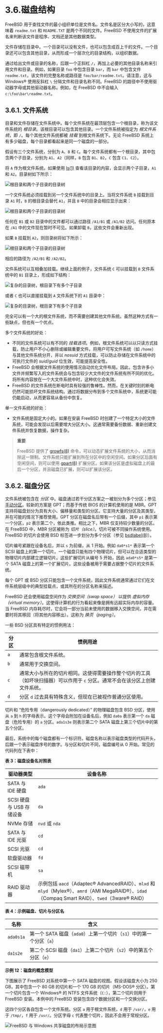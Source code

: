 # 3.6.磁盘结构

FreeBSD 用于查找文件的最小组织单位是文件名。文件名是区分大小写的，这意味着 `readme.txt` 和 `README.TXT` 是两个不同的文件。FreeBSD 不使用文件的扩展名来判断该文件是程序、文档还是其他数据类型。

文件存储在目录中。一个目录可以没有文件，也可以包含成百上千的文件。一个目录还可以包含其他目录，从而形成一个层次化的目录结构，以组织数据。

通过给出文件或目录的名称，后跟一个正斜杠 `/`，再加上必要的其他目录名称来引用文件和目录。例如，如果目录 `foo` 中包含目录 `bar`，而 `bar` 中包含文件 `readme.txt`，该文件的完整名称或路径是 `foo/bar/readme.txt`。请注意，这与 Windows® 使用反斜杠 `\` 分隔文件和目录名称不同。FreeBSD 的路径中不使用驱动器字母或其他驱动器名称。例如，在 FreeBSD 中不会输入 `c:\foo\bar\readme.txt`。

## 3.6.1. 文件系统

目录和文件存储在文件系统中。每个文件系统在最顶层包含一个根目录，称为该文件系统的 *根目录*。该根目录可以包含其他目录。一个文件系统被指定为 *根文件系统*，即 `/`。每个其他文件系统都被 *挂载* 到根文件系统下。无论 FreeBSD 系统上有多少磁盘，每个目录都看起来是同一个磁盘的一部分。

假设有三个文件系统，分别为 `A`、`B` 和 `C`。每个文件系统都有一个根目录，其中包含两个子目录，分别为 `A1`、`A2`（同样，`B` 包含 `B1`、`B2`，`C` 包含 `C1`、`C2`）。

将 `A` 作为根文件系统。如果使用 [ls(1)](https://man.freebsd.org/cgi/man.cgi?query=ls&sektion=1&format=html) 查看该目录的内容，会显示两个子目录，`A1` 和 `A2`。目录树如下所示：

![根目录和两个子目录的目录树](https://docs.freebsd.org/images/books/handbook/basics/example-dir1.png)

一个文件系统必须挂载到另一个文件系统中的目录上。当将文件系统 `B` 挂载到目录 `A1` 时，`B` 的根目录会替代 `A1`，并且 `B` 中的目录会相应显示出来：

![根目录和两个子目录的目录树](https://docs.freebsd.org/images/books/handbook/basics/example-dir2.png)

任何在 `B1` 或 `B2` 目录中的文件都可以通过路径 `/A1/B1` 或 `/A1/B2` 访问。任何原本在 `/A1` 中的文件现在暂时不可见。如果卸载 `B`，这些文件会重新出现。

如果 `B` 挂载到 `A2`，则目录树将如下所示：

![根目录和两个子目录的目录树](https://docs.freebsd.org/images/books/handbook/basics/example-dir3.png)

相应的路径为 `/A2/B1` 和 `/A2/B2`。

文件系统可以互相叠加挂载。继续上面的例子，文件系统 `C` 可以挂载到 `B` 文件系统中的 `B1` 目录上，形成如下结构：

![复杂的目录树，根目录下有多个子目录](https://docs.freebsd.org/images/books/handbook/basics/example-dir4.png)

或者 `C` 也可以直接挂载到 `A` 文件系统下的 `A1` 目录中：

![复杂的目录树，根目录下有多个子目录](https://docs.freebsd.org/images/books/handbook/basics/example-dir5.png)

完全可以有一个大的根文件系统，而不需要创建其他文件系统。虽然这种方式有一些缺点，但也有一个优点。

多个文件系统的好处：

* 不同的文件系统可以有不同的 *挂载选项*。例如，根文件系统可以以只读方式挂载，防止用户不小心删除或编辑重要文件。将用户可写文件系统（如 `/home`）与其他文件系统分开，并以 *nosuid* 方式挂载，可以防止存储在文件系统中的可执行文件的 *suid*/*guid* 位生效，可能提高安全性。
* FreeBSD 会根据文件系统的使用情况自动优化文件布局。因此，包含许多小文件并频繁写入的文件系统会与包含较少大文件的文件系统有所不同的优化。将所有内容放在一个大文件系统中时，这种优化会失效。
* FreeBSD 的文件系统在断电时具有较强的鲁棒性。然而，在关键时刻的断电仍然可能损坏文件系统结构。通过将数据分布到多个文件系统中，系统更可能仍能启动，从而更容易从备份中恢复。

单一文件系统的好处：

* 文件系统是固定大小的。如果在安装 FreeBSD 时创建了一个特定大小的文件系统，可能会发现以后需要增大分区大小。这通常需要备份数据、重新创建文件系统并恢复数据，操作复杂。


>**重要**
>
> FreeBSD 提供了 [growfs(8)](https://man.freebsd.org/cgi/man.cgi?query=growfs&sektion=8&format=html) 命令，可以动态扩展文件系统的大小，从而消除这一限制。文件系统只能扩展到所在分区中的空闲空间。如果分区后面有空闲空间，则可以使用 [gpart(8)](https://man.freebsd.org/cgi/man.cgi?query=gpart&sektion=8&format=html) 扩展分区。如果该分区是虚拟磁盘上的最后一个分区，并且磁盘已扩展，则可以扩展该分区。 

## 3.6.2. 磁盘分区

文件系统被包含在 *分区* 中。磁盘通过若干分区方案之一被划分为多个分区；参见 [手动分区](https://docs.freebsd.org/en/books/handbook/bsdinstall/#bsdinstall-part-manual)。较新的方案是 GPT；而基于传统 BIOS 的计算机使用的是 MBR。GPT 支持将磁盘划分为具有大小、偏移量和类型的分区。它支持大量的分区及其类型，并在可能的情况下推荐使用。GPT 分区在磁盘名后带有一个后缀，其中 `p1` 表示第一个分区，`p2` 表示第二个，依此类推。相比之下，MBR 仅支持较少数量的分区。在 FreeBSD 中，MBR 分区被称为 *切片（slice）*。切片可被不同操作系统使用。FreeBSD 的切片会使用 BSD 标签进一步划分为多个分区（参见 [bsdlabel(8)](https://man.freebsd.org/cgi/man.cgi?query=bsdlabel&sektion=8&format=html)）。

切片编号紧跟在设备名后，并以 `s` 为前缀，从 1 开始。例如 `da0*s1*` 表示第一个 SCSI 磁盘上的第一个切片。一个磁盘只能有四个物理切片，但可以在合适类型的物理切片内部建立逻辑切片。这些扩展切片从编号 5 开始，因此 `ada0*s5*` 是第一个 SATA 磁盘上的第一个扩展切片。这些设备被用于需要占据整个切片的文件系统。

每个 GPT 或 BSD 分区只能包含一个文件系统，因此文件系统通常通过它们在文件系统层级中的典型挂载点，或其所在的分区名称来描述。

FreeBSD 还会使用磁盘空间作为 *交换空间（swap space）* 以提供 *虚拟内存（virtual memory）*。这使得计算机的行为看起来像是拥有远超实际内存的容量。当 FreeBSD 内存耗尽时，它会将一部分当前未使用的数据移入交换空间，并在需要时将其移回（将其他内容移出）。这称为 *换页（paging）*。

一些 BSD 分区具有特定的惯例用法：

| 分区 | 惯例用途                                                                                                                                                                                                                         |
|--------|----------------------------------------------------------------------------------------------------------------------------------------------------------------------------------------------------------------------------------|
| `a`    | 通常包含根文件系统。                                                                                                                                                                                                            |
| `b`    | 通常用于交换空间。                                                                                                                                                                                                              |
| `c`    | 通常大小与所在的切片相同。这使得需要操作整个切片的工具（如坏块扫描器）可以作用于 `c` 分区。通常不会在该分区上创建文件系统。                                                                                                          |
| `d`    | 分区 `d` 过去具有特殊含义，但现在已被视作普通分区使用。                                                                                                                                                                           |

切片和 “危险专用（dangerously dedicated）” 的物理磁盘包含 BSD 分区，使用从 `a` 到 `h` 的字母表示。这个字母会附加在设备名后，例如 `da0a` 表示第一个 `da` 磁盘（危险专用）的 `a` 分区。`ada1s3e` 则表示第二个 SATA 磁盘上第三个切片中的第五个分区。

最后，系统中的每个磁盘都有一个标识符。磁盘名称以表示磁盘类型的代码开头，后跟一个表示磁盘序号的数字。与分区和切片不同，磁盘编号从 0 开始。常见的代码列在下表中：

**表 3：磁盘设备名对照表**

| 驱动器类型             | 设备名称  |
|------------------------|------------|
| SATA 与 IDE 硬盘       | `ada`      |
| SCSI 硬盘与 USB 存储设备 | `da`       |
| NVMe 存储              | `nvd` 或 `nda` |
| SATA 与 IDE 光驱       | `cd`       |
| SCSI 光驱              | `cd`       |
| 软盘驱动器             | `fd`       |
| SCSI 磁带机            | `sa`       |
| RAID 驱动器            | 示例包括 `aacd`（Adaptec® AdvancedRAID）、`mlxd` 和 `mlyd`（Mylex®）、`amrd`（AMI MegaRAID®）、`idad`（Compaq Smart RAID）、`twed`（3ware® RAID） |

**表 4：示例磁盘、切片与分区名**

| 名称         | 含义                                                                 |
|--------------|----------------------------------------------------------------------|
| `ada0s1a`    | 第一个 SATA 磁盘（`ada0`）上第一个切片（`s1`）中的第一个分区（`a`） |
| `da1s2e`     | 第二个 SCSI 磁盘（`da1`）上第二个切片（`s2`）中的第五个分区（`e`） |

**示例 12：磁盘的概念模型**

下图展示了 FreeBSD 对系统中第一个 SATA 磁盘的视图。假设该磁盘大小为 250 GB，其中包含一个 80 GB 的切片和一个 170 GB 的切片（MS-DOS® 分区）。第一个切片包含一个 Windows® 的 NTFS 文件系统（`C:`），第二个切片则用于 FreeBSD 安装。本例中的 FreeBSD 安装包含四个数据分区和一个交换分区。

这四个分区各自包含一个文件系统。分区 `a` 用于根文件系统，`d` 用于 `/var/`，`e` 用于 `/tmp/`，`f` 用于 `/usr/`。分区字母 `c` 代表整个切片，因此不会用于常规分区。

![FreeBSD 与 Windows 共享磁盘的布局示意图](https://docs.freebsd.org/images/books/handbook/basics/disk-layout.png)

